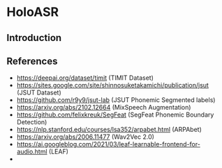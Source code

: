 # HoloASR

## Introduction

## References
- https://deepai.org/dataset/timit (TIMIT Dataset)
- https://sites.google.com/site/shinnosuketakamichi/publication/jsut (JSUT Dataset)
- https://github.com/r9y9/jsut-lab (JSUT Phonemic Segmented labels)
- https://arxiv.org/abs/2102.12664 (MixSpeech Augmentation)
- https://github.com/felixkreuk/SegFeat (SegFeat Phonemic Boundary Detection)
- https://nlp.stanford.edu/courses/lsa352/arpabet.html (ARPAbet)
- https://arxiv.org/abs/2006.11477 (Wav2Vec 2.0)
- https://ai.googleblog.com/2021/03/leaf-learnable-frontend-for-audio.html (LEAF)
- 